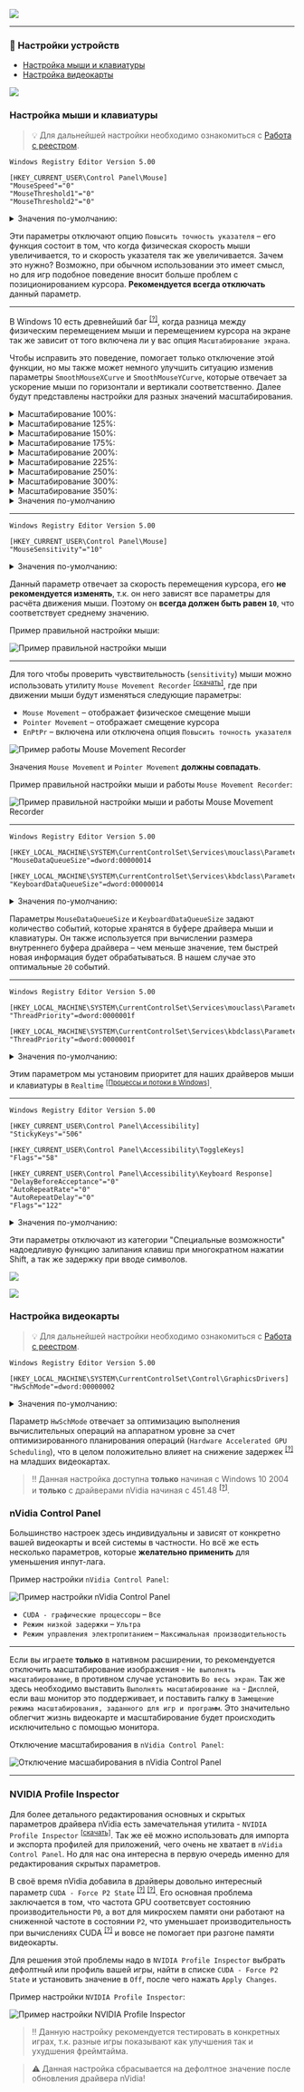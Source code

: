 [![](https://github.com/denis-g/windows10-latency-optimization/blob/master/images/header_small.png)](https://github.com/denis-g/windows10-latency-optimization#содержание)

---

### :nut_and_bolt: Настройки устройств

- [Настройка мыши и клавиатуры](https://github.com/denis-g/windows10-latency-optimization/blob/master/_content/devices.md#настройка-мыши-и-клавиатуры)
- [Настройка видеокарты](https://github.com/denis-g/windows10-latency-optimization/blob/master/_content/devices.md#настройка-видеокарты)

![](https://github.com/denis-g/windows10-latency-optimization/blob/master/images/hr.png)

### Настройка мыши и клавиатуры

> :bulb: Для дальнейшей настройки необходимо ознакомиться c
[Работа с реестром](https://github.com/denis-g/windows10-latency-optimization/blob/master/_content/_howto-regedit.md).

```reg
Windows Registry Editor Version 5.00

[HKEY_CURRENT_USER\Control Panel\Mouse]
"MouseSpeed"="0"
"MouseThreshold1"="0"
"MouseThreshold2"="0"
```

<details><summary>Значения по-умолчанию:</summary>

```reg
Windows Registry Editor Version 5.00

[HKEY_CURRENT_USER\Control Panel\Mouse]
"MouseSpeed"="1"
"MouseThreshold1"="6"
"MouseThreshold2"="10"
```

</details>

Эти параметры отключают опцию `Повысить точность указателя` – его функция состоит в том, что когда физическая скорость мыши увеличивается, то и скорость указателя так же увеличивается. Зачем это нужно? Возможно, при обычном использовании это имеет смысл, но для игр подобное поведение вносит больше проблем с позиционированием курсора. **Рекомендуется всегда отключать** данный параметр.

---

В Windows 10 есть древнейший баг <sup>[[?]](https://donewmouseaccel.blogspot.com/2010/03/markc-windows-7-mouse-acceleration-fix.html)</sup>, когда разница между физическим перемещением мыши и перемещением курсора на экране так же зависит от того включена ли у вас опция `Масштабирование экрана`.

Чтобы исправить это поведение, помогает только отключение этой функции, но мы также может немного улучшить ситуацию изменив параметры `SmoothMouseXCurve` и `SmoothMouseYCurve`, которые отвечает за ускорение мыши по горизонтали и вертикали соответственно. Далее будут представлены настройки для разных значений масштабирования.

<details><summary>Масштабирование 100%:</summary>

```reg
Windows Registry Editor Version 5.00

[HKEY_CURRENT_USER\Control Panel\Mouse]
"SmoothMouseXCurve"=hex:\
  00,00,00,00,00,00,00,00,\
  C0,CC,0C,00,00,00,00,00,\
  80,99,19,00,00,00,00,00,\
  40,66,26,00,00,00,00,00,\
  00,33,33,00,00,00,00,00
"SmoothMouseYCurve"=hex:\
  00,00,00,00,00,00,00,00,\
  00,00,38,00,00,00,00,00,\
  00,00,70,00,00,00,00,00,\
  00,00,A8,00,00,00,00,00,\
  00,00,E0,00,00,00,00,00
```

</details>

<details><summary>Масштабирование 125%:</summary>

```reg
Windows Registry Editor Version 5.00

[HKEY_CURRENT_USER\Control Panel\Mouse]
"SmoothMouseXCurve"=hex:\
  00,00,00,00,00,00,00,00,\
  00,00,10,00,00,00,00,00,\
  00,00,20,00,00,00,00,00,\
  00,00,30,00,00,00,00,00,\
  00,00,40,00,00,00,00,00
"SmoothMouseYCurve"=hex:\
  00,00,00,00,00,00,00,00,\
  00,00,38,00,00,00,00,00,\
  00,00,70,00,00,00,00,00,\
  00,00,A8,00,00,00,00,00,\
  00,00,E0,00,00,00,00,00
 ```

</details>

<details><summary>Масштабирование 150%:</summary>

```reg
Windows Registry Editor Version 5.00

[HKEY_CURRENT_USER\Control Panel\Mouse]
"SmoothMouseXCurve"=hex:\
  00,00,00,00,00,00,00,00,\
  30,33,13,00,00,00,00,00,\
  60,66,26,00,00,00,00,00,\
  90,99,39,00,00,00,00,00,\
  C0,CC,4C,00,00,00,00,00
"SmoothMouseYCurve"=hex:\
  00,00,00,00,00,00,00,00,\
  00,00,38,00,00,00,00,00,\
  00,00,70,00,00,00,00,00,\
  00,00,A8,00,00,00,00,00,\
  00,00,E0,00,00,00,00,00
 ```

</details>

<details><summary>Масштабирование 175%:</summary>

```reg
Windows Registry Editor Version 5.00

[HKEY_CURRENT_USER\Control Panel\Mouse]
"SmoothMouseXCurve"=hex:\
  00,00,00,00,00,00,00,00,\
  60,66,16,00,00,00,00,00,\
  C0,CC,2C,00,00,00,00,00,\
  20,33,43,00,00,00,00,00,\
  80,99,59,00,00,00,00,00
"SmoothMouseYCurve"=hex:\
  00,00,00,00,00,00,00,00,\
  00,00,38,00,00,00,00,00,\
  00,00,70,00,00,00,00,00,\
  00,00,A8,00,00,00,00,00,\
  00,00,E0,00,00,00,00,00
 ```

</details>

<details><summary>Масштабирование 200%:</summary>

```reg
Windows Registry Editor Version 5.00

[HKEY_CURRENT_USER\Control Panel\Mouse]
"SmoothMouseXCurve"=hex:\
  00,00,00,00,00,00,00,00,\
  90,99,19,00,00,00,00,00,\
  20,33,33,00,00,00,00,00,\
  B0,CC,4C,00,00,00,00,00,\
  40,66,66,00,00,00,00,00
"SmoothMouseYCurve"=hex:\
  00,00,00,00,00,00,00,00,\
  00,00,38,00,00,00,00,00,\
  00,00,70,00,00,00,00,00,\
  00,00,A8,00,00,00,00,00,\
  00,00,E0,00,00,00,00,00
 ```

</details>

<details><summary>Масштабирование 225%:</summary>

```reg
Windows Registry Editor Version 5.00

[HKEY_CURRENT_USER\Control Panel\Mouse]
"SmoothMouseXCurve"=hex:\
  00,00,00,00,00,00,00,00,\
  C0,CC,1C,00,00,00,00,00,\
  80,99,39,00,00,00,00,00,\
  40,66,56,00,00,00,00,00,\
  00,33,73,00,00,00,00,00
"SmoothMouseYCurve"=hex:\
  00,00,00,00,00,00,00,00,\
  00,00,38,00,00,00,00,00,\
  00,00,70,00,00,00,00,00,\
  00,00,A8,00,00,00,00,00,\
  00,00,E0,00,00,00,00,00
 ```

</details>

<details><summary>Масштабирование 250%:</summary>

```reg
Windows Registry Editor Version 5.00

[HKEY_CURRENT_USER\Control Panel\Mouse]
"SmoothMouseXCurve"=hex:\
  00,00,00,00,00,00,00,00,\
  00,00,20,00,00,00,00,00,\
  00,00,40,00,00,00,00,00,\
  00,00,60,00,00,00,00,00,\
  00,00,80,00,00,00,00,00
"SmoothMouseYCurve"=hex:\
  00,00,00,00,00,00,00,00,\
  00,00,38,00,00,00,00,00,\
  00,00,70,00,00,00,00,00,\
  00,00,A8,00,00,00,00,00,\
  00,00,E0,00,00,00,00,00
 ```

</details>

<details><summary>Масштабирование 300%:</summary>

```reg
Windows Registry Editor Version 5.00

[HKEY_CURRENT_USER\Control Panel\Mouse]
"SmoothMouseXCurve"=hex:\
  00,00,00,00,00,00,00,00,\
  60,66,26,00,00,00,00,00,\
  C0,CC,4C,00,00,00,00,00,\
  20,33,73,00,00,00,00,00,\
  80,99,99,00,00,00,00,00
"SmoothMouseYCurve"=hex:\
  00,00,00,00,00,00,00,00,\
  00,00,38,00,00,00,00,00,\
  00,00,70,00,00,00,00,00,\
  00,00,A8,00,00,00,00,00,\
  00,00,E0,00,00,00,00,00
 ```

</details>

<details><summary>Масштабирование 350%:</summary>

```reg
Windows Registry Editor Version 5.00

[HKEY_CURRENT_USER\Control Panel\Mouse]
"SmoothMouseXCurve"=hex:\
  00,00,00,00,00,00,00,00,\
  C0,CC,2C,00,00,00,00,00,\
  80,99,59,00,00,00,00,00,\
  40,66,86,00,00,00,00,00,\
  00,33,B3,00,00,00,00,00
"SmoothMouseYCurve"=hex:\
  00,00,00,00,00,00,00,00,\
  00,00,38,00,00,00,00,00,\
  00,00,70,00,00,00,00,00,\
  00,00,A8,00,00,00,00,00,\
  00,00,E0,00,00,00,00,00
 ```

</details>

<details><summary>Значения по-умолчанию</summary>

```reg
Windows Registry Editor Version 5.00

[HKEY_CURRENT_USER\Control Panel\Mouse]
"SmoothMouseXCurve"=hex:\
  00,00,00,00,00,00,00,00,\
  15,6e,00,00,00,00,00,00,\
  00,40,01,00,00,00,00,00,\
  29,dc,03,00,00,00,00,00,\
  00,00,28,00,00,00,00,00
"SmoothMouseYCurve"=hex:\
  00,00,00,00,00,00,00,00,\
  fd,11,01,00,00,00,00,00,\
  00,24,04,00,00,00,00,00,\
  00,fc,12,00,00,00,00,00,\
  00,c0,bb,01,00,00,00,00
```

</details>

---

```reg
Windows Registry Editor Version 5.00

[HKEY_CURRENT_USER\Control Panel\Mouse]
"MouseSensitivity"="10"
```

<details><summary>Значения по-умолчанию:</summary>

```reg
Windows Registry Editor Version 5.00

[HKEY_CURRENT_USER\Control Panel\Mouse]
"MouseSensitivity"="10"
```

</details>

Данный параметр отвечает за скорость перемещения курсора, его **не рекомендуется изменять**, т.к. он него зависят все параметры для расчёта движения мыши. Поэтому он **всегда должен быть равен `10`**, что соответствует среднему значению.

Пример правильной настройки мыши:

![Пример правильной настройки мыши](https://github.com/denis-g/windows10-latency-optimization/blob/master/screenshots/mousesettings_01.png)

---

Для того чтобы проверить чувствительность (`sensitivity`) мыши можно использовать утилиту `Mouse Movement Recorder` <sup>[[скачать]](https://github.com/denis-g/windows10-latency-optimization/blob/master/_content/links.md#утилиты-используемые-в-гайде)</sup>, где при движении мыши будут изменяться следующие параметры:

- `Mouse Movement` – отображает физическое смещение мыши
- `Pointer Movement` – отображает смещение курсора
- `EnPtPr` – включена или отключена опция `Повысить точность указателя`

![Пример работы Mouse Movement Recorder](https://github.com/denis-g/windows10-latency-optimization/blob/master/screenshots/mousemovementrecorder_01.png)

Значения `Mouse Movement` и `Pointer Movement` **должны совпадать**.

Пример правильной настройки мыши и работы `Mouse Movement Recorder`:

![Пример правильной настройки мыши и работы Mouse Movement Recorder](https://github.com/denis-g/windows10-latency-optimization/blob/master/screenshots/mousemovementrecorder_02.png)

---

```reg
Windows Registry Editor Version 5.00

[HKEY_LOCAL_MACHINE\SYSTEM\CurrentControlSet\Services\mouclass\Parameters]
"MouseDataQueueSize"=dword:00000014

[HKEY_LOCAL_MACHINE\SYSTEM\CurrentControlSet\Services\kbdclass\Parameters]
"KeyboardDataQueueSize"=dword:00000014
```

<details><summary>Значения по-умолчанию:</summary>

```reg
Windows Registry Editor Version 5.00

[HKEY_LOCAL_MACHINE\SYSTEM\CurrentControlSet\Services\mouclass\Parameters]
"MouseDataQueueSize"=-

[HKEY_LOCAL_MACHINE\SYSTEM\CurrentControlSet\Services\kbdclass\Parameters]
"KeyboardDataQueueSize"=-
```

</details>

Параметры `MouseDataQueueSize` и `KeyboardDataQueueSize` задают количество событий, которые хранятся в буфере драйвера мыши и клавиатуры. Он также используется при вычислении размера внутреннего буфера драйвера – чем меньше значение, тем быстрей новая информация будет обрабатываться. В нашем случае это оптимальные `20` событий.

---

```reg
Windows Registry Editor Version 5.00

[HKEY_LOCAL_MACHINE\SYSTEM\CurrentControlSet\Services\mouclass\Parameters]
"ThreadPriority"=dword:0000001f

[HKEY_LOCAL_MACHINE\SYSTEM\CurrentControlSet\Services\kbdclass\Parameters]
"ThreadPriority"=dword:0000001f
```

<details><summary>Значения по-умолчанию:</summary>

```reg
Windows Registry Editor Version 5.00

[HKEY_LOCAL_MACHINE\SYSTEM\CurrentControlSet\Services\mouclass\Parameters]
"ThreadPriority"=-

[HKEY_LOCAL_MACHINE\SYSTEM\CurrentControlSet\Services\kbdclass\Parameters]
"ThreadPriority"=-
```

</details>

Этим параметром мы установим приоритет для наших драйверов мыши и клавиатуры в `Realtime` <sup>[[Процессы и потоки в Windows]](https://www.microsoftpressstore.com/articles/article.aspx?p=2233328&seqNum=7)</sup>.

---

```reg
Windows Registry Editor Version 5.00

[HKEY_CURRENT_USER\Control Panel\Accessibility]
"StickyKeys"="506"

[HKEY_CURRENT_USER\Control Panel\Accessibility\ToggleKeys]
"Flags"="58"

[HKEY_CURRENT_USER\Control Panel\Accessibility\Keyboard Response]
"DelayBeforeAcceptance"="0"
"AutoRepeatRate"="0"
"AutoRepeatDelay"="0"
"Flags"="122"
```

<details><summary>Значения по-умолчанию:</summary>

```reg
Windows Registry Editor Version 5.00

[HKEY_CURRENT_USER\Control Panel\Accessibility]
"StickyKeys"="510"

[HKEY_CURRENT_USER\Control Panel\Accessibility\ToggleKeys]
"Flags"="62"

[HKEY_CURRENT_USER\Control Panel\Accessibility\Keyboard Response]
"DelayBeforeAcceptance"="1000"
"AutoRepeatRate"="500"
"AutoRepeatDelay"="1000"
"Flags"="126"
```

</details>

Эти параметры отключают из категории "Специальные возможности" надоедливую функцию залипания клавиш при многократном нажатии Shift, а так же задержку при вводе символов.


![](https://github.com/denis-g/windows10-latency-optimization/blob/master/images/reboot.png)

![](https://github.com/denis-g/windows10-latency-optimization/blob/master/images/hr.png)

### Настройка видеокарты

> :bulb: Для дальнейшей настройки необходимо ознакомиться c
[Работа с реестром](https://github.com/denis-g/windows10-latency-optimization/blob/master/_content/_howto-regedit.md).

```reg
Windows Registry Editor Version 5.00

[HKEY_LOCAL_MACHINE\SYSTEM\CurrentControlSet\Control\GraphicsDrivers]
"HwSchMode"=dword:00000002
```

<details><summary>Значения по-умолчанию:</summary>

```reg
Windows Registry Editor Version 5.00

[HKEY_LOCAL_MACHINE\SYSTEM\CurrentControlSet\Control\GraphicsDrivers]
"HwSchMode"=-
```

</details>

Параметр `HwSchMode` отвечает за оптимизацию выполнения вычислительных операций на аппаратном уровне за счет оптимизированного планирования операций (`Hardware Accelerated GPU Scheduling`), что в целом положительно влияет на снижение задержек <sup>[[?]](https://3dnews.ru/1014265)</sup> на младших видеокартах.

> :bangbang: Данная настройка доступна **только** начиная с Windows 10 2004 и **только** с драйверами nVidia начиная с 451.48 <sup>[[?]](https://ru.wikipedia.org/wiki/Windows_Display_Driver_Model#WDDM_2.7)</sup>.

### nVidia Control Panel

Большинство настроек здесь индивидуальны и зависят от конкретно вашей видеокарты и всей системы в частности. Но всё же есть несколько параметров, которые **желательно применить** для уменьшения инпут-лага.

Пример настройки `nVidia Control Panel`:

![Пример настройки nVidia Control Panel](https://github.com/denis-g/windows10-latency-optimization/blob/master/screenshots/nvidiacontrolpanel_01.png)

- `CUDA - графические процессоры` – `Все`
- `Режим низкой задержки` – `Ультра`
- `Режим управления электропитанием` – `Максимальная производительность`

---

Если вы играете **только** в нативном расширении, то рекомендуется отключить масштабирование изображения - `Не выполнять масштабирование`, в противном случае установить `Во весь экран`. Так же здесь необходимо выставить `Выполнять масштабирование на` - `Дисплей`, если ваш монитор это поддерживает, и поставить галку в `Замещение режима масштабирования, заданного для игр и программ`. Это значительно облегчит жизнь видеокарте и масштабирование будет происходить исключительно с помощью монитора.

Отключение масштабирования в `nVidia Control Panel`:

![Отключение масшабирования в nVidia Control Panel](https://github.com/denis-g/windows10-latency-optimization/blob/master/screenshots/nvidiacontrolpanel_02.png)

---

### NVIDIA Profile Inspector

Для более детального редактирования основных и скрытых параметров драйвера nVidia есть замечательная утилита - `NVIDIA Profile Inspector` <sup>[[скачать]](https://github.com/denis-g/windows10-latency-optimization/blob/master/_content/links.md#утилиты-используемые-в-гайде)</sup>. Так же её можно использовать для импорта и экспорта профилей для приложений, чего очень не хватает в `nVidia Control Panel`. Но для нас она интересна в первую очередь именно для редактирования скрытых параметров.

В своё время nVidia добавила в драйверы довольно интересный параметр `CUDA - Force P2 State` <sup>[[?]](https://ru.wikipedia.org/wiki/CUDA)</sup> <sup>[[?]](https://docs.nvidia.com/gameworks/content/gameworkslibrary/coresdk/nvapi/group__gpupstate.html#details)</sup>. Его основная проблема заключается в том, что частота GPU соответсвует состоянию производительности `P0`, а вот для микросхем памяти они работают на сниженной частоте в состоянии `P2`, что уменьшает производительность при вычислениях CUDA <sup>[[?]](https://babeltechreviews.com/nvidia-cuda-force-p2-state/)</sup> и вовсе не помогает при разгоне памяти видеокарты.

Для решения этой проблемы надо в `NVIDIA Profile Inspector` выбрать дефолтный или профиль вашей игры, найти в списке `CUDA - Force P2 State` и установить значение в `Off`, после чего нажать `Apply Changes`.

Пример настройки `NVIDIA Profile Inspector`:

![Пример настройки NVIDIA Profile Inspector](https://github.com/denis-g/windows10-latency-optimization/blob/master/screenshots/nvidiaprofileinspector_01.png)

> :bangbang: Данную настройку рекомендуется тестировать в конкретных играх, т.к. разные игры показывают как улучшения так и ухудшения фреймтайма.

> :warning: Данная настройка сбрасывается на дефолтное значение после обновления драйвера nVidia!
